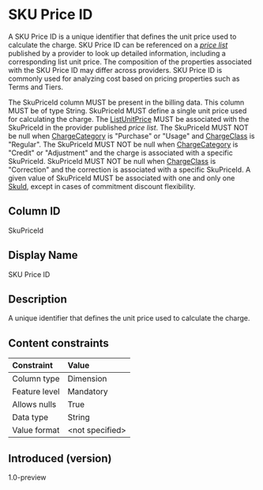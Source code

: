# SKU Price ID

A SKU Price ID is a unique identifier that defines the unit price used to calculate the charge. SKU Price ID can be referenced on a [*price list*](#glossary:price-list) published by a provider to look up detailed information, including a corresponding list unit price. The composition of the properties associated with the SKU Price ID may differ across providers. SKU Price ID is commonly used for analyzing cost based on pricing properties such as Terms and Tiers.

The SkuPriceId column MUST be present in the billing data. This column MUST be of type String. SkuPriceId MUST define a single unit price used for calculating the charge. The [ListUnitPrice](#listunitprice) MUST be associated with the SkuPriceId in the provider published *price list*. The SkuPriceId MUST NOT be null when [ChargeCategory](#chargecategory) is "Purchase" or "Usage" and [ChargeClass](#chargeclass) is "Regular". The SkuPriceId MUST NOT be null when [ChargeCategory](#chargecategory) is "Credit" or "Adjustment" and the charge is associated with a specific SkuPriceId. SkuPriceId MUST NOT be null when [ChargeClass](#chargeclass) is "Correction" and the correction is associated with a specific SkuPriceId. A given value of SkuPriceId MUST be associated with one and only one [SkuId](#skuid), except in cases of commitment discount flexibility.

## Column ID

SkuPriceId

## Display Name

SKU Price ID

## Description

A unique identifier that defines the unit price used to calculate the charge.

## Content constraints

| Constraint       | Value          |
| :--------------- | :------------- |
| Column type      | Dimension      |
| Feature level    | Mandatory      |
| Allows nulls     | True           |
| Data type        | String         |
| Value format     | \<not specified> |

## Introduced (version)

1.0-preview
